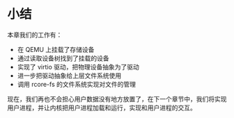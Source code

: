 # 小结

本章我们的工作有：

- 在 QEMU 上挂载了存储设备
- 通过读取设备树找到了挂载的设备
- 实现了 virtio 驱动，把物理设备抽象为了驱动
- 进一步把驱动抽象给上层文件系统使用
- 调用 rcore-fs 的文件系统实现对文件的管理

现在，我们再也不会担心用户数据没有地方放置了，在下一个章节中，我们将实现用户进程，并让内核把用户进程加载和运行，实现和用户进程的交互。

